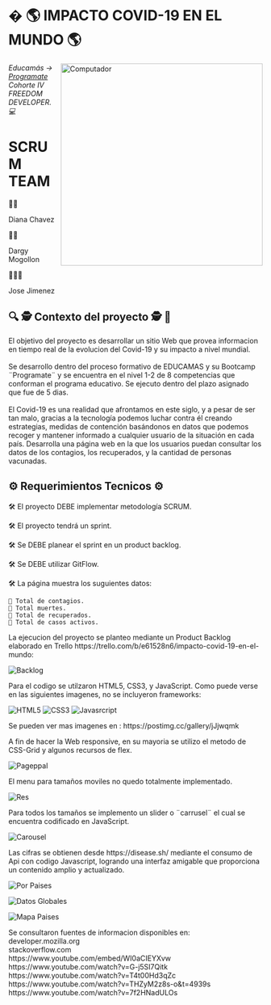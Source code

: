<h1>� 🌎 IMPACTO COVID-19 EN EL MUNDO 🌎 </h1>

<img src="https://raw.githubusercontent.com/MicaelliMedeiros/micaellimedeiros/master/image/computer-illustration.png" min-width="400px" max-width="400px" width="400px" align="right" alt="Computador">

<p><em> Educamás -> <a href="https://educamas.com.co/">Programate</a> Cohorte IV FREEDOM DEVELOPER. 💻 </br>
</em></p>



<h1>SCRUM TEAM</h1>
👩‍💻<p>Diana Chavez </p> 
👩‍💻<p>Dargy Mogollon </p> 
🧑🏽‍💻<p>Jose Jimenez</p>


<h2> 🔍 🕵 Contexto del proyecto 🕵 🔎 </h2>
<p> El objetivo del proyecto es desarrollar un sitio Web que provea informacion en tiempo real de la evolucion del Covid-19 y su impacto a nivel mundial.</br></br> Se desarrollo dentro del proceso formativo de EDUCAMAS y su Bootcamp ¨Programate¨ y se encuentra en el nivel 1-2 de 8 competencias que conforman el programa educativo. Se ejecuto dentro del plazo asignado que fue de 5 dias. </br></br>
El Covid-19 es una realidad que afrontamos en este siglo, y a pesar de ser tan malo, gracias a la tecnología podemos luchar contra él creando estrategias, medidas de contención basándonos en datos que podemos recoger y mantener informado a cualquier usuario de la situación en cada país. Desarrolla una página web en la que los usuarios puedan consultar los datos de los contagios, los recuperados, y la cantidad de personas vacunadas. </p>

<h2> ⚙️ Requerimientos Tecnicos ⚙️ </h2>


🛠️ El proyecto DEBE implementar metodología SCRUM.

🛠️ El proyecto tendrá un sprint.

🛠️ Se DEBE planear el sprint en un product backlog.

🛠️ Se DEBE utilizar GitFlow.

🛠️ La página muestra los suguientes datos:

    🔧 Total de contagios.
    🔧 Total muertes.
    🔧 Total de recuperados.
    🔧 Total de casos activos. 
<p>La ejecucion del proyecto se planteo mediante un Product Backlog elaborado en Trello https://trello.com/b/e61528n6/impacto-covid-19-en-el-mundo:</p>

![Backlog](https://user-images.githubusercontent.com/97111500/152902164-76482bbb-c1ae-4faf-8e9f-de3beb114761.png)

<p>Para el codigo se utilzaron HTML5, CSS3, y JavaScript. Como puede verse en las siguientes imagenes, no se incluyeron frameworks:</p>

![HTML5](https://user-images.githubusercontent.com/97111500/152898076-a03a180e-6318-4e52-a6fd-d25d997de82f.png)
![CSS3](https://user-images.githubusercontent.com/97111500/152898198-68e1e396-d3f5-4800-a760-03e58bfd85c6.png)
![Javasrcript](https://user-images.githubusercontent.com/97111500/152898240-832e5a5b-b432-4bd9-b86c-29059f16043c.png)

<p>Se pueden ver mas imagenes en : https://postimg.cc/gallery/jJjwqmk </p>

<p>A fin de hacer la Web responsive, en su mayoria se utilizo el metodo de CSS-Grid y algunos recursos de flex.</p>

![Pageppal](https://user-images.githubusercontent.com/97111500/152898879-686b35f9-1815-4b04-af9b-f767b71f92ac.png)

<p>El menu para tamaños moviles no quedo totalmente implementado. </p>

![Res](https://user-images.githubusercontent.com/97111500/152899034-1ca04221-0f1a-4eca-b3af-f75f123686ae.png)

<p>Para todos los tamaños se implemento un slider o ¨carrusel¨ el cual se encuentra codificado en JavaScript.</p> 

![Carousel](https://user-images.githubusercontent.com/97111500/152905031-3056894f-0097-4d05-b9bf-28e8519e37e4.png)

<p>Las cifras se obtienen desde https://disease.sh/ mediante el consumo de Api con codigo Javascript, logrando una interfaz amigable que proporciona un contenido amplio y actualizado. </p>

![Por Paises](https://user-images.githubusercontent.com/97111500/152903139-9c8b92a0-2076-4d92-8dba-941909754273.png)

![Datos Globales](https://user-images.githubusercontent.com/97111500/152903152-97324114-7045-4932-b0fd-242643545453.png)

![Mapa Paises](https://user-images.githubusercontent.com/97111500/152903163-6a1f0e73-ae33-4e0f-bcb9-47ddab8e1ad1.png)

<p>Se consultaron fuentes de informacion disponibles en:</br>
developer.mozilla.org</br>
stackoverflow.com</br>
https://www.youtube.com/embed/WI0aCIEYXvw
https://www.youtube.com/watch?v=G-j5SI7Qitk 
https://www.youtube.com/watch?v=T4t00Hd3qZc
https://www.youtube.com/watch?v=THZyM2z8s-o&t=4939s
https://www.youtube.com/watch?v=7f2HNadULOs
</p> 
    


